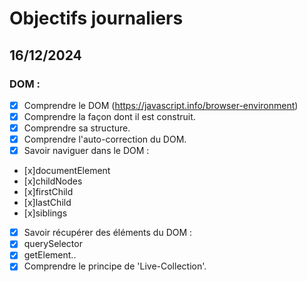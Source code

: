 # Objectifs journaliers

## 16/12/2024

### DOM :

-[x] Comprendre le DOM (https://javascript.info/browser-environment)
 -[x] Comprendre la façon dont il est construit.
  -[x] Comprendre sa structure.
  -[x] Comprendre l'auto-correction du DOM.
-[x] Savoir naviguer dans le DOM :
 - [x]documentElement
 - [x]childNodes
 - [x]firstChild
 - [x]lastChild
 - [x]siblings
-[x] Savoir récupérer des éléments du DOM :
 - [x] querySelector
 - [x] getElement..
 - [x] Comprendre le principe de 'Live-Collection'.
